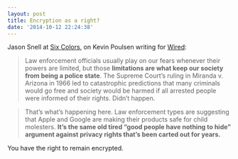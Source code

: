 ```yaml
---
layout: post
title: Encryption as a right?
date: '2014-10-12 22:24:38'
---
```


Jason Snell at [Six Colors](http://sixcolors.com/link/2014/10/strong-encryption-is-not-a-luxury/), on Kevin Poulsen writing for [Wired](http://www.wired.com/2014/10/golden-key/):
> Law enforcement officials usually play on our fears whenever their powers are limited, but those **limitations are what keep our society from being a police state**. The Supreme Court’s ruling in Miranda v. Arizona in 1966 led to catastrophic predictions that many criminals would go free and society would be harmed if all arrested people were informed of their rights. Didn’t happen.

>That’s what’s happening here. Law enforcement types are suggesting that Apple and Google are making their products safe for child molesters. **It’s the same old tired “good people have nothing to hide” argument against privacy rights that’s been carted out for years.**

You have the right to remain encrypted.